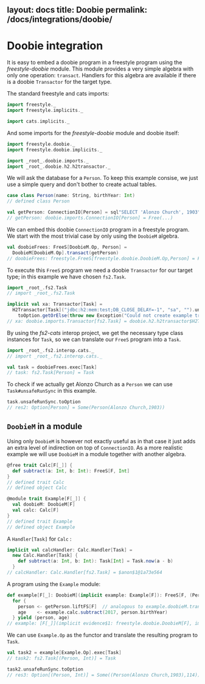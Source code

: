 layout: docs
title: Doobie
permalink: /docs/integrations/doobie/
---

# Doobie integration

It is easy to embed a doobie program in a freestyle program using the _freestyle-doobie_ module. This module provides a very simple algebra with only one operation: `transact`. Handlers for this algebra are available if there is a doobie `Transactor` for the target type.


The standard freestyle and cats imports:

```scala
import freestyle._
import freestyle.implicits._

import cats.implicits._
```

And some imports for the _freestyle-doobie_ module and doobie itself:

```scala
import freestyle.doobie._
import freestyle.doobie.implicits._

import _root_.doobie.imports._
import _root_.doobie.h2.h2transactor._
```

We will ask the database for a `Person`. To keep this example consise, we just use a simple query and don't bother to create actual tables.

```scala
case class Person(name: String, birthYear: Int)
// defined class Person

val getPerson: ConnectionIO[Person] = sql"SELECT 'Alonzo Church', 1903".query[Person].unique
// getPerson: doobie.imports.ConnectionIO[Person] = Free(...)
```

We can embed this doobie `ConnectionIO` program in a freestyle program. We start with the most trivial case by only using the `DoobieM` algebra.

```scala
val doobieFrees: FreeS[DoobieM.Op, Person] =
  DoobieM[DoobieM.Op].transact(getPerson)
// doobieFrees: freestyle.FreeS[freestyle.doobie.DoobieM.Op,Person] = Free(...)
```

To execute this `FreeS` program we need a doobie `Transactor` for our target type; in this example we have chosen `fs2.Task`.

```scala
import _root_.fs2.Task
// import _root_.fs2.Task

implicit val xa: Transactor[Task] =
  H2Transactor[Task]("jdbc:h2:mem:test;DB_CLOSE_DELAY=-1", "sa", "").unsafeRunSync.
    toOption.getOrElse(throw new Exception("Could not create example transactor"))
// xa: doobie.imports.Transactor[fs2.Task] = doobie.h2.h2transactor$H2Transactor@87b7093
```

By using the _fs2-cats_ interop project, we get the necessary type class instances for `Task`, so we can translate our `FreeS` program into a `Task`.

```scala
import _root_.fs2.interop.cats._
// import _root_.fs2.interop.cats._

val task = doobieFrees.exec[Task]
// task: fs2.Task[Person] = Task
```

To check if we actually get Alonzo Church as a `Person` we can use `Task#unsafeRunSync` in this example.

```scala
task.unsafeRunSync.toOption
// res2: Option[Person] = Some(Person(Alonzo Church,1903))
```

## `DoobieM` in a module

Using only `DoobieM` is however not exactly useful as in that case it just adds an extra level of indirection on top of `ConnectionIO`. As a more realistic example we will use `DoobieM` in a module together with another algebra.


```scala
@free trait Calc[F[_]] {
  def subtract(a: Int, b: Int): FreeS[F, Int]
}
// defined trait Calc
// defined object Calc

@module trait Example[F[_]] {
  val doobieM: DoobieM[F]
  val calc: Calc[F]
}
// defined trait Example
// defined object Example
```

A `Handler[Task]` for `Calc` :

```scala
implicit val calcHandler: Calc.Handler[Task] =
  new Calc.Handler[Task] {
    def subtract(a: Int, b: Int): Task[Int] = Task.now(a - b)
  }
// calcHandler: Calc.Handler[fs2.Task] = $anon$1@1a73e564
```

A program using the `Example` module:

```scala
def example[F[_]: DoobieM](implicit example: Example[F]): FreeS[F, (Person, Int)] =
  for {
    person <- getPerson.liftFS[F]  // analogous to example.doobieM.transact(getPerson)
    age    <- example.calc.subtract(2017, person.birthYear)
  } yield (person, age)
// example: [F[_]](implicit evidence$1: freestyle.doobie.DoobieM[F], implicit example: Example[F])freestyle.FreeS[F,(Person, Int)]
```

We can use `Example.Op` as the functor and translate the resulting program to `Task`.

```scala
val task2 = example[Example.Op].exec[Task]
// task2: fs2.Task[(Person, Int)] = Task

task2.unsafeRunSync.toOption
// res3: Option[(Person, Int)] = Some((Person(Alonzo Church,1903),114))
```
